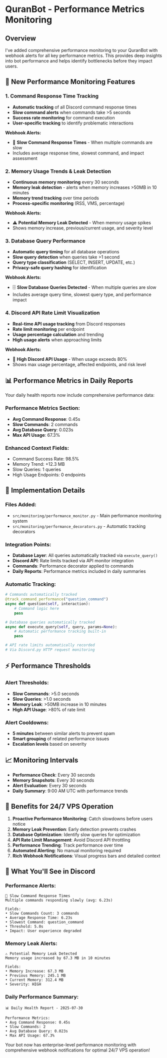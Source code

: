 # QuranBot - Performance Metrics Monitoring

## Overview
I've added comprehensive performance monitoring to your QuranBot with webhook alerts for all key performance metrics. This provides deep insights into bot performance and helps identify bottlenecks before they impact users.

## 🚀 **New Performance Monitoring Features**

### 1. **Command Response Time Tracking**
- **Automatic tracking** of all Discord command response times
- **Slow command alerts** when commands take >5 seconds
- **Success rate monitoring** for command execution
- **User-specific tracking** to identify problematic interactions

**Webhook Alerts:**
- 🐌 **Slow Command Response Times** - When multiple commands are slow
- Includes average response time, slowest command, and impact assessment

### 2. **Memory Usage Trends & Leak Detection**
- **Continuous memory monitoring** every 30 seconds
- **Memory leak detection** - alerts when memory increases >50MB in 10 minutes
- **Memory trend tracking** over time periods
- **Process-specific monitoring** (RSS, VMS, percentage)

**Webhook Alerts:**
- ⚠️ **Potential Memory Leak Detected** - When memory usage spikes
- Shows memory increase, previous/current usage, and severity level

### 3. **Database Query Performance**
- **Automatic query timing** for all database operations
- **Slow query detection** when queries take >1 second
- **Query type classification** (SELECT, INSERT, UPDATE, etc.)
- **Privacy-safe query hashing** for identification

**Webhook Alerts:**
- 🗄️ **Slow Database Queries Detected** - When multiple queries are slow
- Includes average query time, slowest query type, and performance impact

### 4. **Discord API Rate Limit Visualization**
- **Real-time API usage tracking** from Discord responses
- **Rate limit monitoring** per endpoint
- **Usage percentage calculation** and trending
- **High usage alerts** when approaching limits

**Webhook Alerts:**
- 📡 **High Discord API Usage** - When usage exceeds 80%
- Shows max usage percentage, affected endpoints, and risk level

## 📊 **Performance Metrics in Daily Reports**

Your daily health reports now include comprehensive performance data:

### **Performance Metrics Section:**
- **Avg Command Response**: 0.45s
- **Slow Commands**: 2 commands  
- **Avg Database Query**: 0.023s
- **Max API Usage**: 67.3%

### **Enhanced Context Fields:**
- Command Success Rate: 98.5%
- Memory Trend: +12.3 MB
- Slow Queries: 1 queries
- High Usage Endpoints: 0 endpoints

## 🔧 **Implementation Details**

### **Files Added:**
- `src/monitoring/performance_monitor.py` - Main performance monitoring system
- `src/monitoring/performance_decorators.py` - Automatic tracking decorators

### **Integration Points:**
- **Database Layer**: All queries automatically tracked via `execute_query()`
- **Discord API**: Rate limits tracked via API monitor integration
- **Commands**: Performance decorator applied to commands
- **Daily Reports**: Performance metrics included in daily summaries

### **Automatic Tracking:**
```python
# Commands automatically tracked
@track_command_performance("question_command")
async def question(self, interaction):
    # Command logic here
    pass

# Database queries automatically tracked
async def execute_query(self, query, params=None):
    # Automatic performance tracking built-in
    pass

# API rate limits automatically recorded
# Via Discord.py HTTP request monitoring
```

## ⚡ **Performance Thresholds**

### **Alert Thresholds:**
- **Slow Commands**: >5.0 seconds
- **Slow Queries**: >1.0 seconds  
- **Memory Leak**: >50MB increase in 10 minutes
- **High API Usage**: >80% of rate limit

### **Alert Cooldowns:**
- **5 minutes** between similar alerts to prevent spam
- **Smart grouping** of related performance issues
- **Escalation levels** based on severity

## 📈 **Monitoring Intervals**

- **Performance Check**: Every 30 seconds
- **Memory Snapshots**: Every 30 seconds
- **Alert Evaluation**: Every 30 seconds
- **Daily Summary**: 9:00 AM UTC with performance trends

## 🎯 **Benefits for 24/7 VPS Operation**

1. **Proactive Performance Monitoring**: Catch slowdowns before users notice
2. **Memory Leak Prevention**: Early detection prevents crashes
3. **Database Optimization**: Identify slow queries for optimization
4. **API Rate Limit Management**: Avoid Discord API throttling
5. **Performance Trending**: Track performance over time
6. **Automated Alerting**: No manual monitoring required
7. **Rich Webhook Notifications**: Visual progress bars and detailed context

## 📱 **What You'll See in Discord**

### **Performance Alerts:**
```
🐌 Slow Command Response Times
Multiple commands responding slowly (avg: 6.23s)

Fields:
• Slow Commands Count: 3 commands
• Average Response Time: 6.23s  
• Slowest Command: question_command
• Threshold: 5.0s
• Impact: User experience degraded
```

### **Memory Leak Alerts:**
```
⚠️ Potential Memory Leak Detected  
Memory usage increased by 67.3 MB in 10 minutes

Fields:
• Memory Increase: 67.3 MB
• Previous Memory: 245.1 MB
• Current Memory: 312.4 MB
• Severity: HIGH
```

### **Daily Performance Summary:**
```
📊 Daily Health Report - 2025-07-30

Performance Metrics:
• Avg Command Response: 0.45s
• Slow Commands: 2
• Avg Database Query: 0.023s  
• Max API Usage: 67.3%
```

Your bot now has enterprise-level performance monitoring with comprehensive webhook notifications for optimal 24/7 VPS operation!